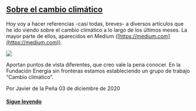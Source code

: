 ## [Sobre el cambio climático](https://javier-dlap.github.io/EducacionDeCalidad/pages/SobreElCambioClimatico)
Hoy voy a hacer referencias -casi todas, breves- a diversos artículos que he ido viendo sobre el cambio climático a lo largo de los últimos meses. La mayor parte de ellos, aparecidos en Medium ([https://medium.com](https://medium.com)).

![](https://javier-dlap.github.io/EducacionDeCalidad/images/placa-fotovoltaica.jpg)

Aportan puntos de vista diferentes, que creo vale la pena conocer. En la Fundación Energía sin fronteras estamos estableciendo un grupo de trabajo “Cambio climático”.

Por Javier de la Peña 03 de diciembre de 2020

#### [Sigue leyendo](https://javier-dlap.github.io/EducacionDeCalidad/pages/SobreElCambioClimatico)